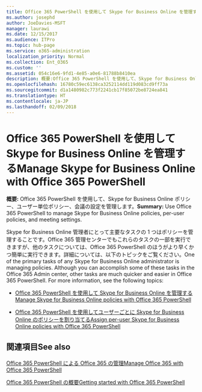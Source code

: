 ```yaml
---
title: Office 365 PowerShell を使用して Skype for Business Online を管理する
ms.author: josephd
author: JoeDavies-MSFT
manager: laurawi
ms.date: 12/15/2017
ms.audience: ITPro
ms.topic: hub-page
ms.service: o365-administration
localization_priority: Normal
ms.collection: Ent_O365
ms.custom: ''
ms.assetid: 054c16e6-9fd1-4e85-a0e6-81788b8410ea
description: 概要:Office 365 PowerShell を使用して、Skype for Business Online ポリシー、ユーザー単位ポリシー、会議の設定を管理します。
ms.openlocfilehash: 16780c59ec6138ca3252114dd119d083cd9ff73a
ms.sourcegitcommit: d1a1480982c773f2241cb17f85072be8724ea841
ms.translationtype: HT
ms.contentlocale: ja-JP
ms.lasthandoff: 02/09/2018
---
```

# <a name="manage-skype-for-business-online-with-office-365-powershell"></a><span data-ttu-id="77a3a-103">Office 365 PowerShell を使用して Skype for Business Online を管理する</span><span class="sxs-lookup"><span data-stu-id="77a3a-103">Manage Skype for Business Online with Office 365 PowerShell</span></span>

 <span data-ttu-id="77a3a-104">**概要:** Office 365 PowerShell を使用して、Skype for Business Online ポリシー、ユーザー単位ポリシー、会議の設定を管理します。</span><span class="sxs-lookup"><span data-stu-id="77a3a-104">**Summary:** Use Office 365 PowerShell to manage Skype for Business Online policies, per-user policies, and meeting settings.</span></span>
  
<span data-ttu-id="77a3a-p101">Skype for Business Online 管理者にとって主要なタスクの 1 つはポリシーを管理することです。Office 365 管理センターでもこれらのタスクの一部を実行できますが、他のタスクについては、Office 365 PowerShell のほうがより早くかつ簡単に実行できます。詳細については、以下のトピックをご覧ください。</span><span class="sxs-lookup"><span data-stu-id="77a3a-p101">One of the primary tasks of any Skype for Business Online administrator is managing policies. Although you can accomplish some of these tasks in the Office 365 Admin center, other tasks are much quicker and easier in Office 365 PowerShell. For more information, see the following topics:</span></span>
  
- [<span data-ttu-id="77a3a-108">Office 365 PowerShell を使用して Skype for Business Online を管理する</span><span class="sxs-lookup"><span data-stu-id="77a3a-108">Manage Skype for Business Online policies with Office 365 PowerShell</span></span>](manage-skype-for-business-online-policies-with-office-365-powershell.md)
    
- [<span data-ttu-id="77a3a-109">Office 365 PowerShell を使用してユーザーごとに Skype for Business Online のポリシーを割り当てる</span><span class="sxs-lookup"><span data-stu-id="77a3a-109">Assign per-user Skype for Business Online policies with Office 365 PowerShell</span></span>](assign-per-user-skype-for-business-online-policies-with-office-365-powershell.md)
    
## <a name="see-also"></a><span data-ttu-id="77a3a-110">関連項目</span><span class="sxs-lookup"><span data-stu-id="77a3a-110">See also</span></span>

#### 

[<span data-ttu-id="77a3a-111">Office 365 PowerShell による Office 365 の管理</span><span class="sxs-lookup"><span data-stu-id="77a3a-111">Manage Office 365 with Office 365 PowerShell</span></span>](manage-office-365-with-office-365-powershell.md)
  
[<span data-ttu-id="77a3a-112">Office 365 PowerShell の概要</span><span class="sxs-lookup"><span data-stu-id="77a3a-112">Getting started with Office 365 PowerShell</span></span>](getting-started-with-office-365-powershell.md)

